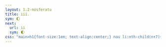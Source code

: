 ```yaml
---
layout: 1.2-nosferatu
title: iii.
sym: 🌔︎
next:
  url: ii
  sym: 🌓︎
css: "main>h1{font-size:1em; text-align:center;} nav li:nth-child(n+7){display:none;} header h2{color:#404040;} nav li:nth-child(6){color:#808080;} main,figcaption{text-align:center;} p,figcaption{max-width:425px;}"
---
```



<!--and then, like two seconds after turning off the computer last night, the universe said, "rewrite it all from scratch." and the universe said, "this fixes no structural problems but does sound much cooler." and so it was done.

-goes to bed- **I HAVE SOLVED THE AU**
*Make the whole thing from 2 onwards a hallucination, just straight-up.* Sort of! Like, a blend of truth and fiction. It *seems* like a sudden timeskip: Addison is narrating, telling someone (implicitly 8, who’s not onscreen until the end) about All The Shit.
Whole thing is italicized, too, for extra Something Is Off points? (not doing that here tho)
> “‘How do you even *know* her, anyway?’
> “So Joce gives me this spiel about how she only just met the girl, she hasn’t—the girl hasn’t, the vampire, Ka… Katelyn, whatever she’s called [asjdhdkfhskfjdksfjdkd *Katelyn…* well, didn’t want to use ‘Kayla’, So.], if that’s even her real name— Anyway, vampire girl hasn’t hurt us, she didn’t ambush Joce or anything, she was just talking like a normal person and only left because she wanted to ‘make sure the other one wasn’t causing trouble.’ And I’m like, ‘*Which* other one,’ and Joce has no clue. That’s why she followed.
> img: Addison has a headache.
^so that.

ALSO fun bonus points, memory loss!! it seems like a joke at first (because it is, it was Just That because I remembered Addison doesn’t know names for shit lol; she probably shouldn’t even know Joce’s tbh, but I’ll leave that for now for clarity), but as the story goes on she’s losing details.

“So after that we keep searching for a while, since I am *not* gonna stay back again. I guess Joce might’ve stopped if I did, this time, but *whatever*, I wasn’t gonna test it. And anyway she made a *little* progress; found a chamber door deeper in. Locked, though, just like the front was, and the locks here are apparently abnormal somehow. As if I would know, right? I do not have a *single* useful skill here, ha.
“Anyway, after a while she turns to me, asks if *I* found anything, and I really *really* don’t want to break it to her but at this point I’ve been pretty quiet and it’s only fair.
(img sequence as planned)
“It’s around here I caught my first glimpses of you, I think? But it could’ve been the shadows, some weird mind tricks. Which, hey, I wanted to think of literally anything else. It was nice to think there might be some third option, instead of withering away in this cursed castle or getting mauled by a monster outside. Obviously I didn’t believe that last part, about what happens to the bodes.
(img: Joce runs off, Addison watches)
“But I guess Joce did. So I figured I’d just… go keep her company, or something, while she calmed down.”
(side note: Addison’s sounding indistinguishable from KL here, far as the casual tone is concerned :Tc which kiiind of applies in general, tbh? idk. they are Different People but hmm)

> (img: Joce banging on the door, don’t show Addison’s face)
> (same two of Joce from the front, then Addison’s hand on her shoulder)
> “It’s funny, I must’ve surprised her, because she looked startled for a second. But I asked, hey, how does she even *know* this… letter-writer castle-head person anyway? And I guess my usual *attitude* must’ve snapped her out of it—or, well, I’d *like* to think that. Honestly, I think she just took pity on me at that point.
> “But whatever. She answered. And at this point I didn’t catch the whole thing, because at first she just repeated the stuff from earlier about knowing the sender, not being in contact, all that. I’ll admit I zoned out a little, because I was remembering how enthusiastic *you’d* been about the whole thing— Like, you and Gary, all you had to hear was ‘mystery letter’ and you were *sold.* Or at least he was, and you just wanted an excuse to ditch the party, and it went downhill from there.
> (img: Joce with note, Em and Gary over shoulder—but maybe from Addison’s pov, with her from the back in the foreground?)
> “Look. This sounds stupid, but you know you’re half the reason I agreed to this, right? I mean, I wanted to get out too, but I didn’t want to go *trespass*—and that was *before* we found out why the woods are off-limits.
> “That… really upset me, you know? Maybe I’m just being overly sentimental because, oh, I don’t know, we saw you *get dragged out of the fucking truck and eaten alive.*
> “…Sorry.
> (img: J+A? distant.)
> “I guess, on the bright side, this is when I start seeing you again. Joce was saying something about the writer being dead, or supposed to be, which I guess confirms another goddamn vampire, but at the time I was just thinking of you, and if that meant *you* had a chance at still being alive, you and everyone else.

> (img: hazy bunny)
> “And it doesn’t really matter how many vampires there are or were now anyway, right? Because, listen, the second I recognized you I was so happy I could almost cry.
> (img: Addison calls out, figure approaches… maybe like, intersperse that sequence with the sentences?)
> “I don’t care if that’s cheesy anymore. I really thought you were dead.
> (img: Addison falling into 8’s arms)
> “And I started telling you about everything you’d missed and the rest is, well…
> (img: Addison looking up at 8, maybe holding? don’t show 8’s face. (they don’t have a *big* height difference, but…)
> “Anyway. Enough of that, now.
> “Let’s go home.”

this answered None of the fuckign “what does she want tho” questions but IDGAF IT’S DONE (AGAIN) AND I LIKE THIS BETTER. FOR NOW ANYWAY. and idk, something something she just wants to go home, *well guess what She Fuckin ‘Goes Home’ All Right*?? mean. but whatever
that said, last image has *definitely* gotta show/confirm that Something Went Wrong. it might have to be a mini-sequence but the more left to the imagination the better methinks?-->

<!--
<figure><img src="https://via.placeholder.com/800x300.png" alt=""/>
<figcaption><span class="x">Image: </span>Where the previous narrator was, a pile of ash; two white specks remain.</figcaption></figure>

<figure><img src="https://via.placeholder.com/400x300.png" alt=""/>
<figcaption><span class="x">Image: </span>Kay Lin scoops up his fangs as Addison and Joce back away, horrified.</figcaption></figure>

"What? Wasn't he bothering you?"

<figure><img src="https://via.placeholder.com/400x300.png" alt=""/>
<figcaption><span class="block"><span class="x">Image: </span>Even Joce is on edge, if a little baffled by Addison standing in front of her.</span> <span class="block">Addison points directly at Kay Lin.</span></figcaption></figure>

"What is *wrong* with you?!"

Kay Lin doesn't get it. Addison went with the little plan just now, didn't she? (*What* plan?) She kept Caleb's attention (he was *already* fixated!), then Kay Lin snuck in (yeah, and Addison would've gotten away *sooner* if *a certain someone* hadn't been standing around like a goddamn---), and look, he didn't see it coming, bam. Done. ("*Done?!*")

<figure><img src="https://via.placeholder.com/400x300.png" alt=""/>
<figcaption><span class="x">Image: </span>Addision still sputtering. Kay Lin’s hands are up again halfheartedly; she rolls her eyes.</figcaption></figure>

"He's not even gonna *stay* gone---"

Oh, *that's* reassuring!

<figure><img src="https://via.placeholder.com/400x300.png" alt=""/>
<figcaption><span class="x">Image: </span>Addision grabs Joce and starts pulling away.</figcaption></figure>

"If you're at *all* trustworthy, stay the hell away from us."

<figure><img src="https://via.placeholder.com/400x300.png" alt=""/>
<figcaption><span class="x">Image: </span>Joce hesitates.</figcaption></figure>

<figure><img src="https://via.placeholder.com/400x300.png" alt=""/>
<figcaption><span class="x">Image: </span>But away and up the stairs they go.</figcaption></figure>

<figure><img src="https://via.placeholder.com/400x300.png" alt=""/>
<figcaption><span class="x">Image: </span>Kay Lin is left behind.</figcaption></figure>

----
<!--just using this while writing, will split pages when doing art--/>

"What is *with* you and that girl, anyway."

<figure><img src="https://via.placeholder.com/600x200.png" alt=""/>
<figcaption><span class="x">Image: </span>Joce forges ahead, Addison close behind. [silhouettes? get some of those escher vibes in the scenery]</figcaption></figure>

Joce only met Kay Lin tonight, same as anyone. But no one had seen Kay Lin *do* anything until just now---and even if this *is* a trap, she hasn't hurt them. She didn't interfere while Joce was searching the place, and only strayed to see if "the other one" was causing trouble. And okay, no, she didn't specify *which* "other one," but that's why Joce followed her.

<figure><img src="https://via.placeholder.com/400x300.png" alt=""/>
<figcaption><span class="x">Image: </span>Addison has a headache. [just her, maybe a dialogue bubble overhead, out of focus. she looks tired.]</figcaption></figure>

Through what's felt like hours of searching, all Joce has turned up are dusty rooms, stairs weaving through halls tucked under arches. There was one conspicuous door further down, immovable. She's looking for a key, now. The locks here are strange....

<figure><img src="https://via.placeholder.com/600x400.png" alt=""/>
<figcaption><span class="x">Image: </span>The castle is labyrinthian. Onward drags the night.</figcaption></figure>

"...S-so." For once it falls on Joce to speak. "F-find any---anything, yourself." It's probably supposed to be a question.

Well. Funny she should ask.

<figure><img src="https://via.placeholder.com/400x300.png" alt=""/>
<figcaption><span class="x">Image: </span>Addison says something to Joce. [off-center, small.]</figcaption></figure>

<figure><img src="https://via.placeholder.com/400x300.png" alt=""/>
<figcaption><span class="x">Image: </span>Joce steps back. Addison can’t offer much. [silhouettes?]</figcaption></figure>

<figure><img src="https://via.placeholder.com/400x300.png" alt=""/>
<figcaption><span class="block"><span class="x">Image: </span>Joce takes off down the stairs.</span> <span class="block">Addison watches for a moment.</span></figcaption></figure>

The vampire said it. The book said it before him. And Addison didn't want to believe it, but Joce sure as hell seems to. They're really not gonna last the night, are they? <!--on a fresh-eyes reread this does not have the impact I was hoping, needs revision. we've already said they're gonna die here but it needs Oomph at this particular junction. like... How. what happens, exactly. do we just explicitly drop that they turn, or Strongly Hint At It??--.>

She feels drained. All this, and for what? Wither away in this cursed castle or get mauled by a monster outside. She couldn't bring herself to say what happens, if the sources are true, to the bodies. <!--I like this bit tho, specifically the "wither or maul" bit and the hint at something Bad happening to the bodies. hm, maybe something like "to their minds, never mind the bodies...."--/>

Gary had a bit of a point, at least. Might as well get some answers.

<figure><img src="https://via.placeholder.com/600x300.png" alt=""/>
<figcaption><span class="x">Image: </span>In no rush, Addison descends to follow.</figcaption></figure>

----

<figure><img src="https://via.placeholder.com/400x300.png" alt=""/>
<figcaption><span class="x">Image: </span>Joce is banging at the door, yelling.</figcaption></figure>

Some sick death trap this is, huh? Somehow Joce doesn't seem tired in the slightest. Would their friend, the only one they all knew, have been this defiant?

<figure><img src="https://via.placeholder.com/400x300.png" alt=""/> <img src="https://via.placeholder.com/400x300.png" alt=""/>
<figcaption><span class="x">Image: </span>Addison approaches, weary. She puts a hand on Joce’s shoulder. <i>Enough.</i></figcaption></figure>

Maybe they should just save their energy. Wait until day breaks, the sky clears. Ha, maybe when they wake up it'll all have been some nightmare, wouldn't that be---

"Stop. You s---You sound like---"

<figure><img src="https://via.placeholder.com/400x300.png" alt=""/>
<figcaption><span class="x">Image: </span>Joce, frustrated, gives the door a final slam.</figcaption></figure>

<figure><img src="https://via.placeholder.com/400x150.png" alt=""/>
<figcaption><span class="x">Image: </span>It echoes, hollow.</figcaption></figure>

How does Joce even *know* this... letter-writer castle-head person-vampire, anyway? It's a glimmer of old snark, and Addison wants to think that's what gets Joce to listen, and not some kind of pity.

<figure><img src="https://via.placeholder.com/400x300.png" alt=""/>
<figcaption><span class="x">Image: </span>[???idk they step back or smthn, maybe Addison stumbles a bit. or maybe focus on one of them, or neither, downshot, idek]</figcaption></figure>

It's... someone she knew. *(Well, yeah.)* They're not in touch, anymore. *(Right, that was implied...)* But it's not *just* that, they were more than just estranged, it's...

<figure><img src="https://via.placeholder.com/400x300.png" alt=""/>
<figcaption><span class="x">Image: </span>Flashback: Joce held the letter, Gary and the <span style="display:inline-block;">first-gone</span> friend looking over her shoulders.</figcaption></figure>

"S-supposed to be. To be dead."

<figure><img src="https://via.placeholder.com/400x300.png" alt=""/>
<figcaption><span class="x">Image: </span>This gets Addison’s attention. [small still, maybe? off-center. woozy.]</figcaption></figure>

*Dead.* Dead, but back. Like a vampire, maybe, sure. But there's a certainty in Joce's voice, like she *knows* that person didn't come back, not before. And it makes Addison wonder--- Is there a chance...?<!--not sold on the transition but EGHH--/>

<figure><img src="https://via.placeholder.com/400x300.png" alt=""/>
<figcaption><span class="x">Image: </span>Hazy. There’s a rabbit in the distance.</figcaption></figure>

<figure><img src="https://via.placeholder.com/400x300.png" alt=""/>
<figcaption><span class="x">Image: </span>But the figure steps forward, biped, almost human.</figcaption></figure>

<figure><img src="https://via.placeholder.com/400x300.png" alt=""/>
<figcaption><span class="x">Image: </span>Addison’s face lights up.</figcaption></figure>

She calls out.

<figure><img src="https://via.placeholder.com/400x300.png" alt=""/>
<figcaption><span class="x">Image: </span>And suddenly she’s caught, falling into strong arms.</figcaption></figure>

It's been a long night, hasn't it?

"Let's go home."

----
<!--[long margin?]--/>

<figure><img src="https://via.placeholder.com/600x300.png" alt=""/>
<figcaption><span class="x">Image: </span>Back in reality, Joce kneels by Addison’s side.</figcaption></figure>

[that's it, JUST that image. end part.]

<!--also if we're hinting at the dead turning then KL can just like. jump in here and stab her, or something. make sure she Stays Dead. usually vampires don't let it get this far. bonus points if the pose, rather than A just Lying There, suggests Something Awful Was Happening.

lsakgdhasdglkahgsldjkfs one reverted edit later OK:
- ends with the reveal Addison fucking died, one way or another
- just before that, Addison hallucinates WR. if the uniting Thing here is "they want what they shouldn't" (Seq wants to give up, hunter wants to get a closer look, Gary wants to beat up some bunnies, Caleb wants to feed; Addison ???, Kay Lin also wants to feed but also doesn't, and Joce wants answers but also to get the hell out of here)--IF that is a thing we are going to keep running with and pushing harder, then Addison's line is important again: "I just want to go home and fall asleep and when I wake up this wil have all been some nightmare." She wants an escape. Not NECESSARILY death, but An Out. she's been wanting to go home from the getgo.
	but *hmmm* maybe what's irking me is that this isn't, like, a Bad Thing to want, it's kinda just obvious :Uc
- uhh before /that/ hallucination, Addison reveals to Joce that they're doomed, and Joce tries to go give the letter-writer hell about it. dead silence answers.
- before /that/, Addison drags Joce off and they swap info
- and so basically we're following the same surface sequence but I'm not feelin the Character Development part. this is overthinking the shit out of an au yes but AUGH THIS PARRRRT-->
<!--addison in this au is just wearing a "i really don't want to be here right now" pin tbh. But Like, she's not just gonna walk out. (physically can't probably, locked in and all.) hm, I guess she /could/ be starting to hallucinate from the second they get away from KL, but that's still not answering The Question of what she's even indulging in here. it's kinda just Some Shit That Happens >8U-->